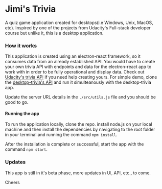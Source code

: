 # Jimi's Trivia
A quiz game application created for desktops(i.e Windows, Unix, MacOS, etc). Inspired by one of the projects from Udacity's Full-stack developer course but unlike it, this is a desktop application.

### How it works
This application is created using an electron-react framework, so it consumes data from an already established API. You would have to create your own trivia API with endpoints and data for the electron-react app to work with in order to be fully operational and display data. Check out [Udacity's trivia API](https://github.com/JhimmieC137/Udactiy-Trivia-Project/tree/main/backend) if you need help creating yours. For simple demo, clone the [desktop-trivia's API](https://github.com/JhimmieC137/desktop-trivia-api) and run it simulteanously with the desktop-trivia app. 

Update the server URL details in the `./src/utils.js` file and you should be good to go. 

#### Running the app
To run the application locally, clone the repo. install node.js on your local machine and then install the dependencies by navigating to the root folder in your terminal and running the command `npm install`.

After the installation is complete or successful, start the app with the command `npm start`.

### Updates 
This app is still in it's beta phase, more updates in UI, API, etc., to come.

Cheers
